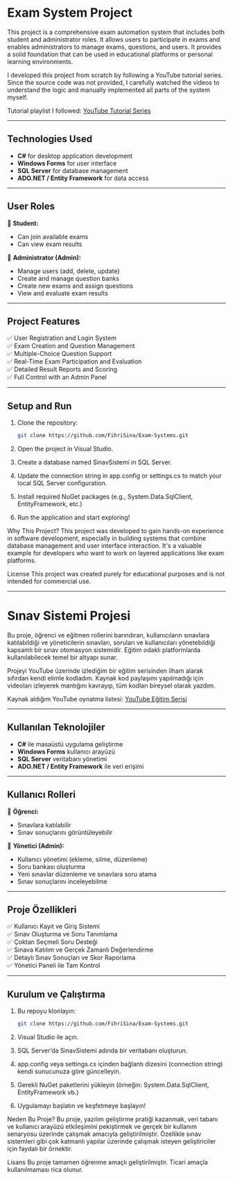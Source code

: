 #  Exam System Project

This project is a comprehensive exam automation system that includes both student and administrator roles. It allows users to participate in exams and enables administrators to manage exams, questions, and users. It provides a solid foundation that can be used in educational platforms or personal learning environments.

I developed this project from scratch by following a YouTube tutorial series. Since the source code was not provided, I carefully watched the videos to understand the logic and manually implemented all parts of the system myself.

 Tutorial playlist I followed: [YouTube Tutorial Series](https://www.youtube.com/playlist?list=PLdRq0mbeEBmw2W6mXcMkWS8EpH-3HEyyZ)

---

##  Technologies Used

- **C#** for desktop application development  
- **Windows Forms** for user interface  
- **SQL Server** for database management  
- **ADO.NET / Entity Framework** for data access  

---

##  User Roles

🔹 **Student:**
- Can join available exams  
- Can view exam results  

🔹 **Administrator (Admin):**
- Manage users (add, delete, update)  
- Create and manage question banks  
- Create new exams and assign questions  
- View and evaluate exam results  

---

##  Project Features

✅ User Registration and Login System  
✅ Exam Creation and Question Management  
✅ Multiple-Choice Question Support  
✅ Real-Time Exam Participation and Evaluation  
✅ Detailed Result Reports and Scoring  
✅ Full Control with an Admin Panel  

---

##  Setup and Run

1. Clone the repository:
   ```bash
   git clone https://github.com/FihriSina/Exam-Systems.git

2. Open the project in Visual Studio.

3. Create a database named SinavSistemi in SQL Server.

4. Update the connection string in app.config or settings.cs to match your local SQL Server configuration.

5. Install required NuGet packages (e.g., System.Data.SqlClient, EntityFramework, etc.)

6. Run the application and start exploring!

 Why This Project?
This project was developed to gain hands-on experience in software development, especially in building systems that combine database management and user interface interaction. It's a valuable example for developers who want to work on layered applications like exam platforms.

 License
This project was created purely for educational purposes and is not intended for commercial use.


---


#  Sınav Sistemi Projesi

Bu proje, öğrenci ve eğitmen rollerini barındıran, kullanıcıların sınavlara katılabildiği ve yöneticilerin sınavları, soruları ve kullanıcıları yönetebildiği kapsamlı bir sınav otomasyon sistemidir. Eğitim odaklı platformlarda kullanılabilecek temel bir altyapı sunar.

Projeyi YouTube üzerinde izlediğim bir eğitim serisinden ilham alarak sıfırdan kendi elimle kodladım. Kaynak kod paylaşımı yapılmadığı için videoları izleyerek mantığını kavrayıp, tüm kodları bireysel olarak yazdım.

 Kaynak aldığım YouTube oynatma listesi: [YouTube Eğitim Serisi](https://www.youtube.com/playlist?list=PLdRq0mbeEBmw2W6mXcMkWS8EpH-3HEyyZ)

---

##  Kullanılan Teknolojiler

- **C#** ile masaüstü uygulama geliştirme
- **Windows Forms** kullanıcı arayüzü
- **SQL Server** veritabanı yönetimi
- **ADO.NET / Entity Framework** ile veri erişimi

---

##  Kullanıcı Rolleri

🔹 **Öğrenci:**
- Sınavlara katılabilir  
- Sınav sonuçlarını görüntüleyebilir  

🔹 **Yönetici (Admin):**
- Kullanıcı yönetimi (ekleme, silme, düzenleme)  
- Soru bankası oluşturma  
- Yeni sınavlar düzenleme ve sınavlara soru atama  
- Sınav sonuçlarını inceleyebilme  

---

##  Proje Özellikleri

✅ Kullanıcı Kayıt ve Giriş Sistemi  
✅ Sınav Oluşturma ve Soru Tanımlama  
✅ Çoktan Seçmeli Soru Desteği  
✅ Sınava Katılım ve Gerçek Zamanlı Değerlendirme  
✅ Detaylı Sınav Sonuçları ve Skor Raporlama  
✅ Yönetici Paneli ile Tam Kontrol  

---

##  Kurulum ve Çalıştırma

1. Bu repoyu klonlayın:
   ```bash
   git clone https://github.com/FihriSina/Exam-Systems.git

2. Visual Studio ile açın.
 
3. SQL Server’da SinavSistemi adında bir veritabanı oluşturun.
 
4. app.config veya settings.cs içinden bağlantı dizesini (connection string) kendi sunucunuza göre güncelleyin.
 
5. Gerekli NuGet paketlerini yükleyin (örneğin: System.Data.SqlClient, EntityFramework vb.)
 
6. Uygulamayı başlatın ve keşfetmeye başlayın!

 Neden Bu Proje?
Bu proje, yazılım geliştirme pratiği kazanmak, veri tabanı ve kullanıcı arayüzü etkileşimini pekiştirmek ve gerçek bir kullanım senaryosu üzerinde çalışmak amacıyla geliştirilmiştir. Özellikle sınav sistemleri gibi çok katmanlı yapılar üzerinde çalışmak isteyen geliştiriciler için faydalı bir örnektir.

 Lisans
Bu proje tamamen öğrenme amaçlı geliştirilmiştir. Ticari amaçla kullanılmaması rica olunur.
